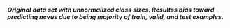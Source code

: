 ##### Original data set with unnormalized class sizes. Resultss bias toward predicting nevus due to being majority of train, valid, and test examples.
